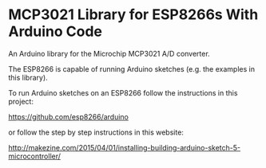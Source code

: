 # MCP3021 Library for ESP8266s With Arduino Code
An Arduino library for the Microchip MCP3021 A/D converter.

The ESP8266 is capable of running Arduino sketches (e.g. the examples in this library).

To run Arduino sketches on an ESP8266 follow the instructions in this project:

https://github.com/esp8266/arduino

or follow the step by step instructions in this website:

http://makezine.com/2015/04/01/installing-building-arduino-sketch-5-microcontroller/


